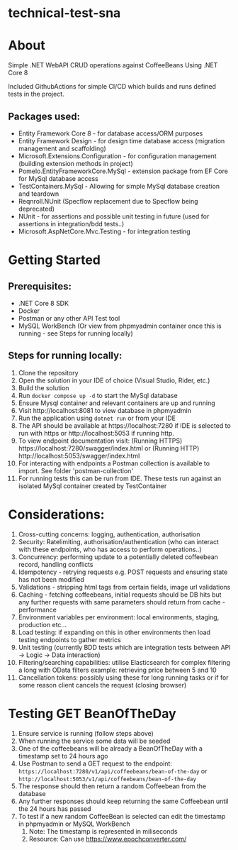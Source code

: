 # technical-test-sna

# About
Simple .NET WebAPI CRUD operations against CoffeeBeans
Using .NET Core 8

Included GithubActions for simple CI/CD which builds and runs defined tests in the project.

## Packages used:
- Entity Framework Core 8 - for database access/ORM purposes
- Entity Framework Design - for design time database access (migration management and scaffolding)
- Microsoft.Extensions.Configuration - for configuration management (building extension methods in project)
- Pomelo.EntityFrameworkCore.MySql - extension package from EF Core for MySql database access
- TestContainers.MySql - Allowing for simple MySql database creation and teardown
- Reqnroll.NUnit (Specflow replacement due to Specflow being deprecated)
- NUnit - for assertions and possible unit testing in future (used for assertions in integration/bdd tests..)
- Microsoft.AspNetCore.Mvc.Testing - for integration testing

# Getting Started
## Prerequisites:
- .NET Core 8 SDK
- Docker
- Postman or any other API Test tool
- MySQL WorkBench (Or view from phpmyadmin container once this is running - see Steps for running locally)

## Steps for running locally:
1. Clone the repository
1. Open the solution in your IDE of choice (Visual Studio, Rider, etc.)
1. Build the solution
1. Run `docker compose up -d` to start the MySql database
1. Ensure Mysql container and relevant containers are up and running
1. Visit http://localhost:8081 to view database in phpmyadmin
1. Run the application using `dotnet run` or from your IDE
1. The API should be available at https://localhost:7280 if IDE is selected to run with https or http://localhost:5053 if running http.
1. To view endpoint documentation visit: (Running HTTPS) https://localhost:7280/swagger/index.html or (Running HTTP) http://localhost:5053/swagger/index.html  
1. For interacting with endpoints a Postman collection is available to import. See folder 'postman-collection'
1. For running tests this can be run from IDE. These tests run against an isolated MySql container created by TestContainer

# Considerations:
1. Cross-cutting concerns: logging, authentication, authorisation
1. Security: Ratelimiting, authorisation/authentication (who can interact with these endpoints, who has access to perform operations..)
1. Concurrency: performing update to a potentially deleted coffeebean record, handling conflicts
1. Idempotency - retrying requests e.g. POST requests and ensuring state has not been modified
1. Validations - stripping html tags from certain fields, image url validations
1. Caching - fetching coffeebeans, initial requests should be DB hits but any further requests with same parameters should return from cache - performance
1. Environment variables per environment: local environments, staging, production etc...
1. Load testing: if expanding on this in other environments then load testing endpoints to gather metrics
1. Unit testing (currently BDD tests which are integration tests between API -> Logic -> Data interaction)
1. Filtering/searching capabilities: utilise Elasticsearch for complex filtering a long with OData filters example: retrieving price between 5 and 10
1. Cancellation tokens: possibly using these for long running tasks or if for some reason client cancels the request (closing browser)

# Testing GET BeanOfTheDay
1. Ensure service is running (follow steps above)
1. When running the service some data will be seeded
1. One of the coffeebeans will be already a BeanOfTheDay with a timestamp set to 24 hours ago
1. Use Postman to send a GET request to the endpoint: `https://localhost:7280/v1/api/coffeebeans/bean-of-the-day` or `http://localhost:5053/v1/api/coffeebeans/bean-of-the-day`
1. The response should then return a random Coffeebean from the database
1. Any further responses should keep returning the same Coffeebean until the 24 hours has passed
1. To test if a new random CoffeeBean is selected can edit the timestamp in phpmyadmin or MySQL WorkBench 
	1. Note: The timestamp is represented in miliseconds
	1. Resource: Can use https://www.epochconverter.com/
